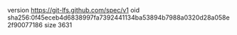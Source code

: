 version https://git-lfs.github.com/spec/v1
oid sha256:0f45eceb4d6838997fa7392441134ba53894b7988a0320d28a058e2f90077186
size 3631
